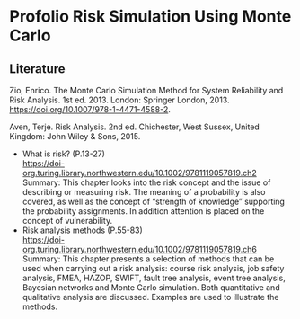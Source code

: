 # Profolio Risk Simulation Using Monte Carlo <br>
## Literature <br>

Zio, Enrico. The Monte Carlo Simulation Method for System Reliability and Risk Analysis. 1st ed. 2013. London: Springer London, 2013. 
<https://doi.org/10.1007/978-1-4471-4588-2>.

Aven, Terje. Risk Analysis. 2nd ed. Chichester, West Sussex, United Kingdom: John Wiley & Sons, 2015.
* What is risk? (P.13-27) <br>
  <https://doi-org.turing.library.northwestern.edu/10.1002/9781119057819.ch2> <br>
  Summary: This chapter looks into the risk concept and the issue of describing or measuring risk. The meaning of a probability is also covered, as well as the concept of “strength of knowledge” supporting the probability assignments. In addition attention is placed on the concept of vulnerability.
* Risk analysis methods (P.55-83) <br>
  <https://doi-org.turing.library.northwestern.edu/10.1002/9781119057819.ch6> <br>
  Summary: This chapter presents a selection of methods that can be used when carrying out a risk analysis: course risk analysis, job safety analysis, FMEA, HAZOP, SWIFT, fault tree analysis, event tree analysis, Bayesian networks and Monte Carlo simulation. Both quantitative and qualitative analysis are discussed. Examples are used to illustrate the methods.




